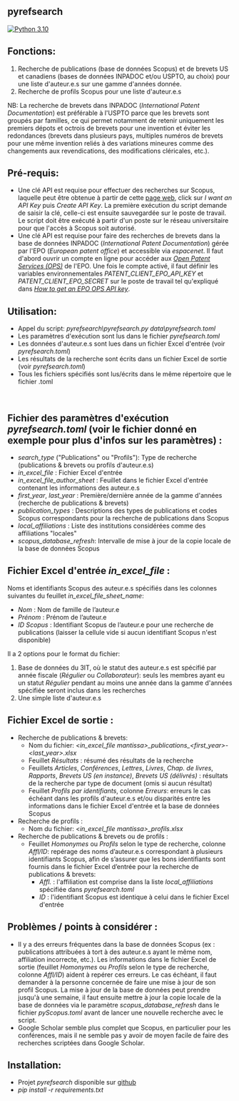 ## pyrefsearch

<!---Badges-->
[![Python 3.10](https://img.shields.io/badge/python-3.10+-blue.svg)](https://www.python.org/downloads/)

## Fonctions:
1) Recherche de publications (base de données Scopus) et de brevets US et canadiens
   (bases de données INPADOC et/ou USPTO, au choix) pour une liste d'auteur.e.s sur une
   gamme d'années donnée.
2) Recherche de profils Scopus pour une liste d'auteur.e.s

NB: La recherche de brevets dans INPADOC (*International Patent Documentation*) est
préférable à l'USPTO parce que les brevets sont groupés par familles, ce qui permet
notamment de retenir uniquement les premiers dépots et octrois de brevets pour une
invention et éviter les redondances (brevets dans plusieurs pays, multiples numéros
de brevets pour une même invention reliés à des variations mineures comme des changements
aux revendications, des modifications cléricales, etc.).

## Pré-requis:
- Une clé API est requise pour effectuer des recherches sur Scopus, laquelle peut être obtenue
  à partir de cette [page web](https://dev.elsevier.com/index.jsp), click sur *I want an API Key*
  puis *Create API Key*. La première exécution du script demande de saisir la clé,
  celle-ci est ensuite sauvegardée sur le poste de travail. Le script doit être exécuté
  à partir d'un poste sur le réseau universitaire pour que l'accès à Scopus soit autorisé.
- Une clé API est requise pour faire des recherches de brevets dans la base de données
  INPADOC (*International Patent Documentation*) gérée par l'EPO (*European
  patent office*) et accessible via *espacenet*. Il faut d'abord ouvrir un compte en ligne pour accéder aux
  [*Open Patent Services (OPS)*](https://developers.epo.org/user/register) de l'EPO. Une fois
  le compte activé, il faut définir les variables environnementales
  *PATENT_CLIENT_EPO_API_KEY* et *PATENT_CLIENT_EPO_SECRET* sur le poste de travail tel qu'expliqué dans
  [*How to get an EPO OPS API key*](https://patent-client.readthedocs.io/en/stable/getting_started.html).

## Utilisation:
- Appel du script: *pyrefsearch\pyrefsearch.py data\pyrefsearch.toml*
- Les paramètres d'exécution sont lus dans le fichier *pyrefsearch.toml*
- Les données d'auteur.e.s sont lues dans un fichier Excel d'entrée (voir *pyrefsearch.toml*)
- Les résultats de la recherche sont écrits dans un fichier Excel de sortie (voir *pyrefsearch.toml*)
- Tous les fichiers spécifiés sont lus/écrits dans le même répertoire que le fichier .toml

<div style="page-break-before:always">&nbsp;</div>
<p></p>

## Fichier des paramètres d'exécution *pyrefsearch.toml* (voir le fichier donné en exemple pour plus d'infos sur les paramètres) :
- *search_type* ("Publications" ou "Profils"): Type de recherche (publications & brevets ou profils d'auteur.e.s)
- *in_excel_file* : Fichier Excel d'entrée
- *in_excel_file_author_sheet* : Feuillet dans le fichier Excel d'entrée contenant
  les informations des auteur.e.s
- *first_year*, *last_year* : Première/dernière année de la gamme d'années (recherche de
  publications & brevets)
- *publication_types* : Descriptions des types de publications et codes Scopus correspondants
  pour la recherche de publications dans Scopus
- *local_affiliations* : Liste des institutions considérées comme des affiliations "locales"
- *scopus_database_refresh*: Intervalle de mise à jour de la copie locale de la base de données Scopus

## Fichier Excel d'entrée *in_excel_file* :
Noms et identifiants Scopus des auteur.e.s spécifiés dans les colonnes
suivantes du feuillet *in_excel_file_sheet_name*:

- *Nom* : Nom de famille de l’auteur.e
- *Prénom* : Prénom de l’auteur.e
- *ID Scopus* : Identifiant Scopus de l’auteur.e pour une recherche de publications 
(laisser la cellule vide si aucun identifiant Scopus n'est disponible)

Il a 2 options pour le format du fichier:
1) Base de données du 3IT, où le statut des auteur.e.s est spécifié par année
   fiscale (*Régulier* ou *Collaborateur*): seuls les membres ayant eu un statut
   *Régulier* pendant au moins une année dans la gamme d'années spécifiée
   seront inclus dans les recherches
2) Une simple liste d'auteur.e.s


## Fichier Excel de sortie :
- Recherche de publications & brevets:
  - Nom du fichier: *\<in_excel_file mantissa\>\_publications\_\<first_year\>-\<last_year\>.xlsx*
  - Feuillet *Résultats* : résumé des résultats de la recherche
  - Feuillets *Articles*, *Conférences*, *Lettres*, *Livres*, *Chap. de livres*,
  *Rapports*, *Brevets US (en instance)*, *Brevets US (délivrés)* : résultats de la
  recherche par type de document (omis si aucun résultat)
  - Feuillet *Profils par identifiants*, colonne *Erreurs*: erreurs le cas échéant dans
  les profils d'auteur.e.s et/ou disparités entre les informations dans le fichier Excel
  d'entrée et la base de données Scopus
- Recherche de profils :
  - Nom du fichier: *\<in_excel_file mantissa\>\_profils.xlsx*
- Recherche de publications & brevets ou de profils :
  - Feuillet *Homonymes* ou *Profils* selon le type de recherche, colonne *Affl/ID*:
  repérage des noms d’auteur.e.s
  correspondant à plusieurs identifiants Scopus, afin de s’assurer que les bons
  identifiants sont fournis dans le fichier Excel d’entrée pour la recherche de
  publications & brevets:
    - *Affl.* : l'affiliation est comprise dans la liste *local_affiliations*
      spécifiée dans *pyrefsearch.toml*
    - *ID* : l'identifiant Scopus est identique à celui dans le fichier Excel d'entrée

## Problèmes / points à considérer :
- Il y a des erreurs fréquentes dans la base de données Scopus (ex : publications
  attribuées à tort à des auteur.e.s ayant le même nom, affiliation incorrecte, etc.). Les
  informations dans le fichier Excel de sortie (feuillet *Homonymes* ou
  *Profils* selon le type de recherche, colonne *Affl/ID*) aident à
  repérer ces erreurs. Le cas échéant, il faut demander à la personne concernée de faire
  une mise à jour de son profil Scopus. La mise à jour de la base de données peut prendre
  jusqu'à une semaine, il faut ensuite mettre à jour la copie locale de la base de données
  via le paramètre *scopus_database_refresh* dans le fichier *pyScopus.toml* avant
  de lancer une nouvelle recherche avec le script.
- Google Scholar semble plus complet que Scopus, en particulier pour les conférences,
  mais il ne semble pas y avoir de moyen facile de faire des recherches scriptées
  dans Google Scholar.

## Installation:
- Projet *pyrefsearch* disponible sur [github](https://github.com/pgcharetteUdeS/pyRefSearchUdeS)
- *pip install -r requirements.txt*
